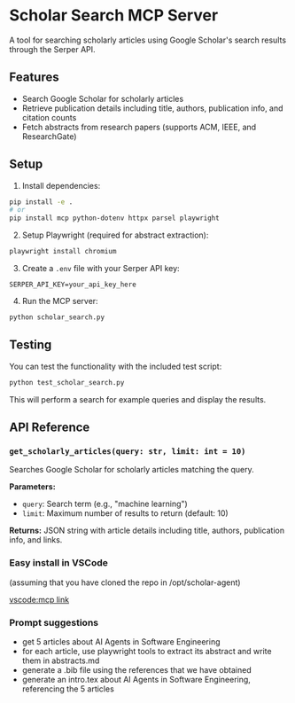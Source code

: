 # Scholar Search MCP Server

A tool for searching scholarly articles using Google Scholar's search results through the Serper API.

## Features

- Search Google Scholar for scholarly articles
- Retrieve publication details including title, authors, publication info, and citation counts
- Fetch abstracts from research papers (supports ACM, IEEE, and ResearchGate)

## Setup

1. Install dependencies:

```bash
pip install -e .
# or
pip install mcp python-dotenv httpx parsel playwright
```

2. Setup Playwright (required for abstract extraction):

```bash
playwright install chromium
```

3. Create a `.env` file with your Serper API key:

```
SERPER_API_KEY=your_api_key_here
```

4. Run the MCP server:

```bash
python scholar_search.py
```

## Testing

You can test the functionality with the included test script:

```bash
python test_scholar_search.py
```

This will perform a search for example queries and display the results.

## API Reference

### `get_scholarly_articles(query: str, limit: int = 10)`

Searches Google Scholar for scholarly articles matching the query.

**Parameters:**
- `query`: Search term (e.g., "machine learning")
- `limit`: Maximum number of results to return (default: 10)

**Returns:** JSON string with article details including title, authors, publication info, and links.


### Easy install in VSCode

(assuming that you have cloned the repo in /opt/scholar-agent)

[vscode:mcp link](vscode:mcp/install?%7B%22name%22%3A%22scholar_search%22%2C%22command%22%3A%22uv%22%2C%22args%22%3A%5B%22--directory%22%2C%22%2Fopt%2Fscholar-agent%22%2C%22run%22%2C%22scholar_search.py%22%5D%7D)

### Prompt suggestions

- get 5 articles about AI Agents in Software Engineering
- for each article, use playwright tools to extract its abstract and write them in abstracts.md
- generate a .bib file using the references that we have obtained
- generate an intro.tex about AI Agents in Software Engineering, referencing the 5 articles
